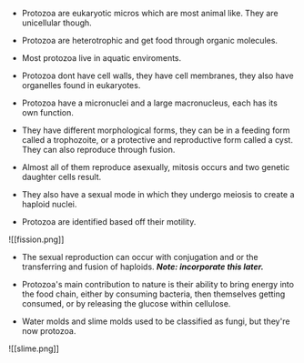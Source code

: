 
- Protozoa are eukaryotic micros which are most animal like. They are unicellular though. 

- Protozoa are heterotrophic and get food through organic molecules. 

- Most protozoa live in aquatic enviroments. 

- Protozoa dont have cell walls, they have cell membranes, they also have organelles found in eukaryotes. 

- Protozoa have a micronuclei and a large macronucleus, each has its own function. 

- They have different morphological forms, they can be in a feeding form called a trophozoite, or a protective and reproductive form called a cyst. They can also reproduce through fusion. 

- Almost all of them reproduce asexually, mitosis occurs and two genetic daughter cells result. 

- They also have a sexual mode in which they undergo meiosis to create a haploid nuclei. 

- Protozoa are identified based off their motility. 


![[fission.png]]



- The sexual reproduction can occur with conjugation and or the transferring and fusion of haploids. ***Note: incorporate this later.***

- Protozoa's main contribution to nature is their ability to bring energy into the food chain, either by consuming bacteria, then themselves getting consumed, or by releasing the glucose within cellulose. 

- Water molds and slime molds used to be classified as fungi, but they're now protozoa. 


![[slime.png]]